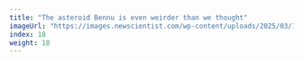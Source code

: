 ```yaml
---
title: "The asteroid Bennu is even weirder than we thought"
imageUrl: "https://images.newscientist.com/wp-content/uploads/2025/03/11200520/SEI_190273320.jpg?width=788"
index: 18
weight: 18
---
```

